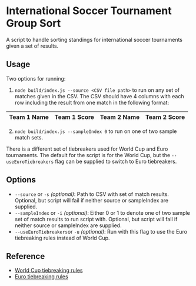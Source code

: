 # International Soccer Tournament Group Sort

A script to handle sorting standings for international soccer tournaments given a set of results.

## Usage

Two options for running:

1. `node build/index.js --source <CSV file path>` to run on any set of matches given in the CSV. The CSV should have 4 columns with each row including the result from one match in the following format:

| Team 1 Name | Team 1 Score | Team 2 Name | Team 2 Score |
| ----------- | ------------ | ----------- | ------------ |

2. `node build/index.js --sampleIndex 0` to run on one of two sample match sets.

There is a different set of tiebreakers used for World Cup and Euro tournaments. The default for the script is for the World Cup, but the `--useEuroTiebreakers` flag can be supplied to switch to Euro tiebreakers.

## Options

- `--source` or `-s` _(optional)_: Path to CSV with set of match results. Optional, but script will fail if neither source or sampleIndex are supplied.
- `--sampleIndex` or `-i` _(optional)_: Either 0 or 1 to denote one of two sample set of match results to run script with. Optional, but script will fail if neither source or sampleIndex are supplied.
- `--useEuroTiebreakers`or `-u` _(optional)_: Run with this flag to use the Euro tiebreaking rules instead of World Cup.

## Reference

- [World Cup tiebreaking rules](https://en.wikipedia.org/wiki/2022_FIFA_World_Cup#Tiebreakers)
- [Euro tiebreaking rules](https://en.wikipedia.org/wiki/UEFA_Euro_2020#Tiebreakers)
